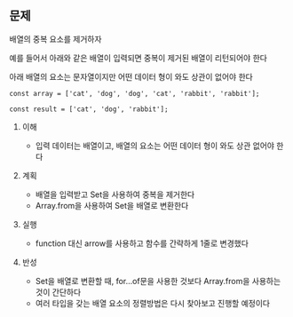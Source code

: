 ## 문제

배열의 중복 요소를 제거하자

예를 들어서 아래와 같은 배열이 입력되면 중복이 제거된 배열이 리턴되어야 한다

아래 배열의 요소는 문자열이지만 어떤 데이터 형이 와도 상관이 없어야 한다

```
const array = ['cat', 'dog', 'dog', 'cat', 'rabbit', 'rabbit'];

const result = ['cat', 'dog', 'rabbit'];
```

1. 이해
    - 입력 데이터는 배열이고, 배열의 요소는 어떤 데이터 형이 와도 상관 없어야 한다

2. 계획
    - 배열을 입력받고 Set을 사용하여 중복을 제거한다
    - Array.from을 사용하여 Set을 배열로 변환한다

3. 실행
    - function 대신 arrow를 사용하고 함수를 간략하게 1줄로 변경했다

4. 반성
    - Set을 배열로 변환할 때, for...of문을 사용한 것보다 Array.from을 사용하는 것이 간단하다
    - 여러 타입을 갖는 배열 요소의 정렬방법은 다시 찾아보고 진행할 예정이다
